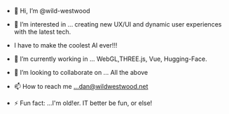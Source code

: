 - 👋 Hi, I’m @wild-westwood
- 👀 I’m interested in ... creating new UX/UI and dynamic user experiences with the latest tech.
- I have to make the coolest AI ever!!!
- 🌱 I’m currently working in ... WebGL,THREE.js, Vue, Hugging-Face.
- 💞️ I’m looking to collaborate on ... All the above
- 📫 How to reach me ...dan@wildwestwood.net

- ⚡ Fun fact: ...I'm old!er. IT better be fun, or else!

<!---
wild-westwood/wild-westwood is a ✨ special ✨ repository because its `README.md` (this file) appears on your GitHub profile.
You can click the Preview link to take a look at your changes.
--->
